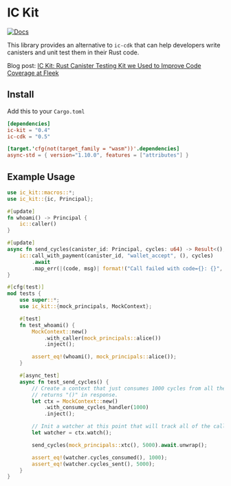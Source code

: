 # IC Kit

[![Docs](https://docs.rs/ic-kit/badge.svg)](https://docs.rs/ic-kit)

This library provides an alternative to `ic-cdk` that can help developers write canisters
and unit test them in their Rust code.

Blog post: [IC Kit: Rust Canister Testing Kit we Used to Improve Code Coverage at Fleek](https://blog.fleek.co/posts/ickit-rust-canister-testing)

## Install

Add this to your `Cargo.toml`

```toml
[dependencies]
ic-kit = "0.4"
ic-cdk = "0.5"

[target.'cfg(not(target_family = "wasm"))'.dependencies]
async-std = { version="1.10.0", features = ["attributes"] }
```

## Example Usage

```rust
use ic_kit::macros::*;
use ic_kit::{ic, Principal};

#[update]
fn whoami() -> Principal {
    ic::caller()
}

#[update]
async fn send_cycles(canister_id: Principal, cycles: u64) -> Result<(), String> {
    ic::call_with_payment(canister_id, "wallet_accept", (), cycles)
        .await
        .map_err(|(code, msg)| format!("Call failed with code={}: {}", code as u8, msg))
}

#[cfg(test)]
mod tests {
    use super::*;
    use ic_kit::{mock_principals, MockContext};

    #[test]
    fn test_whoami() {
        MockContext::new()
            .with_caller(mock_principals::alice())
            .inject();

        assert_eq!(whoami(), mock_principals::alice());
    }

    #[async_test]
    async fn test_send_cycles() {
        // Create a context that just consumes 1000 cycles from all the inter-canister calls and
        // returns "()" in response.
        let ctx = MockContext::new()
            .with_consume_cycles_handler(1000)
            .inject();

        // Init a watcher at this point that will track all of the calls made from now on.
        let watcher = ctx.watch();

        send_cycles(mock_principals::xtc(), 5000).await.unwrap();

        assert_eq!(watcher.cycles_consumed(), 1000);
        assert_eq!(watcher.cycles_sent(), 5000);
    }
}
```
